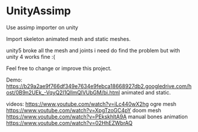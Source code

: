 # UnityAssimp
Use assimp importer on unity

Import skeleton animated mesh and static meshes.

unity5 broke all the mesh and joints i need do find the problem but with unity 4 works fine :(

Feel free to change or improve this project.


Demo:
https://b29a2ae9f766df349e7634e9febca18668927db2.googledrive.com/host/0B9n2UEk_-VqyQ2I1QllmQlVUbGM/bi.html
animated and static.

videos:
https://www.youtube.com/watch?v=iLc440wX2hg
ogre mesh https://www.youtube.com/watch?v=XpgTzoGC4pY
doom mesh https://www.youtube.com/watch?v=PEkskhltA9A
manual bones animation https://www.youtube.com/watch?v=02HhEZWbrAQ


